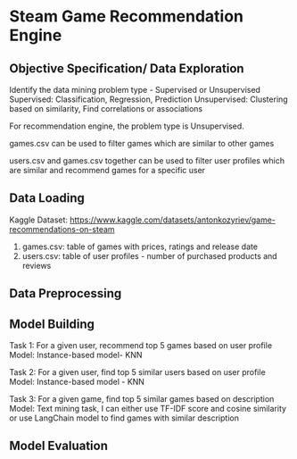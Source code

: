 # Steam Game Recommendation Engine

## Objective Specification/ Data Exploration
Identify the data mining problem type - Supervised or Unsupervised
Supervised: Classification, Regression, Prediction
Unsupervised: Clustering based on similarity, Find correlations or associations 

For recommendation engine, the problem type is Unsupervised. 

games.csv can be used to filter games which are similar to other games

users.csv and games.csv together can be used to filter user profiles which are similar and recommend games for a specific user 

## Data Loading
Kaggle Dataset: https://www.kaggle.com/datasets/antonkozyriev/game-recommendations-on-steam
1. games.csv: table of games with prices, ratings and release date
2. users.csv: table of user profiles - number of purchased products and reviews 

## Data Preprocessing

## Model Building
Task 1: For a given user, recommend top 5 games based on user profile
Model: Instance-based model- KNN

Task 2: For a given user, find top 5 similar users based on user profile
Model: Instance-based model - KNN

Task 3: For a given game, find top 5 similar games based on description
Model: Text mining task, I can either use TF-IDF score and cosine similarity or use LangChain model to find games with similar description


## Model Evaluation

